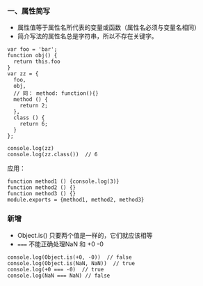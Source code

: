 ### 一、属性简写

- 属性值等于属性名所代表的变量或函数（属性名必须与变量名相同）
- 简介写法的属性名总是字符串，所以不存在关键字。

```
var foo = 'bar';
function obj() {
  return this.foo
}
var zz = {
  foo,
  obj,
  // 同： method: function(){}
  method () {
    return 2;
  },
  class () {
    return 6;
  }
};

console.log(zz)
console.log(zz.class())  // 6
```

应用：

```
function method1 () {console.log(3)}
function method2 () {}
function method3 () {}
module.exports = {method1, method2, method3}
```

### 新增

- Object.is() 只要两个值是一样的，它们就应该相等
- `===` 不能正确处理NaN 和 +0  -0

```
console.log(Object.is(+0, -0))  // false
console.log(Object.is(NaN, NaN))  // true
console.log(+0 === -0)  // true
console.log(NaN === NaN) // false
```
